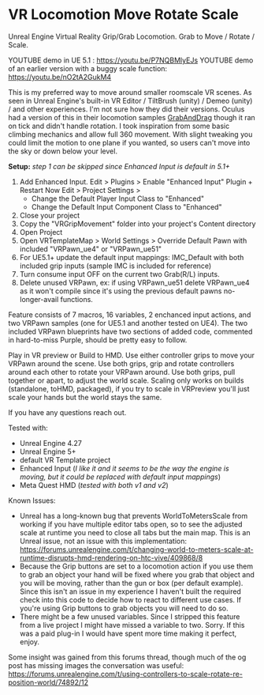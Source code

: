# VR Locomotion Move Rotate Scale
Unreal Engine Virtual Reality Grip/Grab Locomotion. Grab to Move / Rotate / Scale.

YOUTUBE demo in UE 5.1 : https://youtu.be/P7NQBMlyEJs
YOUTUBE demo of an earlier version with a buggy scale function: https://youtu.be/nO2tA2GukM4

This is my preferred way to move around smaller roomscale VR scenes.
As seen in Unreal Engine's built-in VR Editor / TiltBrush (unity) / Demeo (unity) / and other experiences. I'm not sure how they did their versions. Oculus had a version of this in their locomotion samples [GrabAndDrag](https://developer.oculus.com/documentation/unreal/unreal-samples/) though it ran on tick and didn't handle rotation. I took inspiration from some basic climbing mechanics and allow full 360 movement. With slight tweaking you could limit the motion to one plane if you wanted, so users can't move into the sky or down below your level.


**Setup:**
*step 1 can be skipped since Enhanced Input is default in 5.1+*
1. Add Enhanced Input.
	Edit > Plugins > Enable "Enhanced Input" Plugin + Restart Now
	Edit > Project Settings >
	- Change the Default Player Input Class to "Enhanced"
	- Change the Default Input Component Class to "Enhanced"
2. Close your project
3. Copy the "VRGripMovement" folder into your project's Content directory
4. Open Project
5. Open VRTemplateMap > World Settings > Override Default Pawn with included "VRPawn_ue4" or "VRPawn_ue51"
6. For UE5.1+ update the default input mappings: IMC_Default with both included grip inputs (sample IMC is included for reference)
7. Turn consume input OFF on the current two Grab(R/L) inputs.
8. Delete unused VRPawn, ex: if using VRPawn_ue51 delete VRPawn_ue4 as it won't compile since it's using the previous default pawns no-longer-avail functions.

Feature consists of 7 macros, 16 variables, 2 enchanced input actions, and two VRPawn samples (one for UE5.1 and another tested on UE4). The two included VRPawn blueprints have two sections of added code, commented in hard-to-miss Purple, should be pretty easy to follow.


Play in VR preview or Build to HMD. Use either controller grips to move your VRPawn around the scene. Use both grips, grip and rotate controllers around each other to rotate your VRPawn around. Use both grips, pull together or apart, to adjust the world scale. Scaling only works on builds (standalone, toHMD, packaged), if you try to scale in VRPreview you'll just scale your hands but the world stays the same.


If you have any questions reach out.


Tested with:
 - Unreal Engine 4.27
 - Unreal Engine 5+ 
 - default VR Template project
 - Enhanced Input (*I like it and it seems to be the way the engine is moving, but it could be replaced with default input mappings*)
 - Meta Quest HMD (*tested with both v1 and v2*)

Known Issues:
- Unreal has a long-known bug that prevents WorldToMetersScale from working if you have multiple editor tabs open, so to see the adjusted scale at runtime you need to close all tabs but the main map. This is an Unreal issue, not an issue with this implementation: https://forums.unrealengine.com/t/changing-world-to-meters-scale-at-runtime-disrupts-hmd-rendering-on-htc-vive/409868/8
- Because the Grip buttons are set to a locomotion action if you use them to grab an object your hand will be fixed where you grab that object and you will be moving, rather than the gun or box (per default example). Since this isn't an issue in my experience I haven't built the required check into this code to decide how to react to different use cases. If you're using Grip buttons to grab objects you will need to do so.
- There might be a few unused variables. Since I stripped this feature from a live project I might have missed a variable to two. Sorry. If this was a paid plug-in I would have spent more time making it perfect, enjoy. 

Some insight was gained from this forums thread, though much of the og post has missing images the conversation was useful:
https://forums.unrealengine.com/t/using-controllers-to-scale-rotate-re-position-world/74892/12

